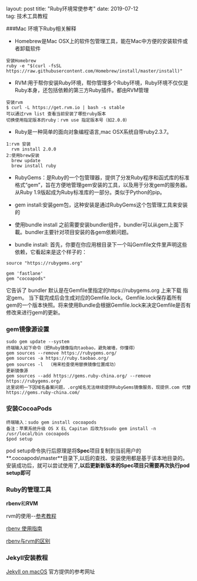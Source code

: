 layout: post
title: "Ruby环境常使参考"
date: 2019-07-12   
tag: 技术工具教程

###Mac 环境下Ruby相关解释

* Homebrew是Mac OSX上的软件包管理工具，能在Mac中方便的安装软件或者卸载软件

```
安装Homebrew
ruby -e "$(curl -fsSL https://raw.githubusercontent.com/Homebrew/install/master/install)"
```

- RVM:用于帮你安装Ruby环境，帮你管理多个Ruby环境，Ruby环境不仅仅是Ruby本身，还包括依赖的第三方Ruby插件。都由RVM管理

```
安装rvm
$ curl -L https://get.rvm.io | bash -s stable
可以通过rvm list 查看当前安装了哪些ruby版本
切换使用指定版本的ruby：rvm use 指定版本号（如2.0.0）
```

- Ruby是一种简单的面向对象编程语言,mac OSX系统自带ruby2.3.7。

```
1:rvm 安装
  rvm install 2.0.0
2:使用brew安装
  brew update
  brew install ruby
```

- RubyGems：是Ruby的一个包管理器，提供了分发Ruby程序和函式库的标准格式“gem”，旨在方便地管理gem安装的工具，以及用于分发gem的服务器。从Ruby 1.9版起成为Ruby标准库的一部分。类似于Python的pip。

- gem install:安装gem包，这种安装是通过RubyGems这个包管理工具来安装的

- 使用bundle install 之前需要安装bundler组件，bundler可以从gem上面下載。bundler主要针对项目安装的各gem依赖问题。

- bundle install: 
  首先，你要在你应用根目录下一个叫Gemfile文件里声明这些依赖，它看起来是这个样子的：

```
source "https://rubygems.org"

gem 'fastlane'
gem "cocoapods"
```

它告诉了 bundler 默认是在Gemfile里指定的https://rubygems.org 上来下载 指定gem。 当下载完成后会生成对应的Gemfile.lock。Gemfile.lock保存着所有gem的一个版本快照。将来使用Bundle会根据Gemfile.lock来决定Gemfile是否有修改来进行gem的更新。

### gem镜像源设置

```
sudo gem update --system
终端输入如下命令（把Ruby镜像指向taobao，避免被墙，你懂得）
gem sources --remove https://rubygems.org/ 
gem sources -a https://ruby.taobao.org/ 
gem sources -l  （用来检查使用替换镜像位置成功）
更新镜像源
gem sources --add https://gems.ruby-china.org/ --remove https://rubygems.org/
这里说明一下因域名备案问题，.org域名无法继续提供RubyGems镜像服务，现提供.com 代替
https://gems.ruby-china.com/
```

### 安装CocoaPods

```
终端输入：sudo gem install cocoapods 
备注：苹果系统升级 OS X EL Capitan 后改为$sudo gem install -n /usr/local/bin cocoapods
$pod setup
```

pod setup命令执行后原理是将**Spec**项目复制到当前用户的**.cocoapods\master**目录下,以后的查找、安装使用都是基于该本地目录的。安装成功后，就可以尝试使用了,**以后更新新版本的Spec项目只需要再次执行pod setup即可**

### Ruby的管理工具

**rbenv**和**RVM**

rvm的使用--[参考教程](https://www.jianshu.com/p/a703135682a3)

[rbenv 使用指南](https://ruby-china.org/wiki/rbenv-guide)

[rbenv与rvm的区别](https://www.jianshu.com/p/85c5f49d737b)

### JekyII安装教程

[JekyII on macOS](https://jekyllrb.com/docs/installation/macos/)  官方提供的参考网址
